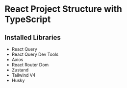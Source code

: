 
# React Project Structure with TypeScript


## Installed Libraries

- React Query
- React Query Dev Tools
- Axios
- React Router Dom
- Zustand
- Tailwind V4
- Husky
